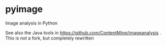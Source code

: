# pyimage
Image analysis in Python

See also the Java tools in https://github.com/ContentMine/imageanalysis . This is not a fork, but completely rewritten


